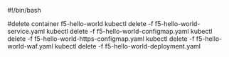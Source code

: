 #!/bin/bash

#delete container f5-hello-world
kubectl delete -f f5-hello-world-service.yaml
kubectl delete -f f5-hello-world-configmap.yaml
kubectl delete -f f5-hello-world-https-configmap.yaml
kubectl delete -f f5-hello-world-waf.yaml
kubectl delete -f f5-hello-world-deployment.yaml